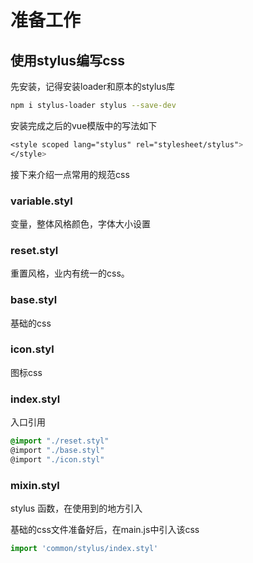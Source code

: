 # 准备工作

## 使用stylus编写css
先安装，记得安装loader和原本的stylus库
```bash
npm i stylus-loader stylus --save-dev
```
安装完成之后的vue模版中的写法如下
```css
<style scoped lang="stylus" rel="stylesheet/stylus">
</style>
```

接下来介绍一点常用的规范css
### variable.styl
变量，整体风格颜色，字体大小设置
### reset.styl
重置风格，业内有统一的css。
### base.styl
基础的css
### icon.styl
图标css
### index.styl
入口引用 
```css
@import "./reset.styl"
@import "./base.styl"
@import "./icon.styl"
```
### mixin.styl
stylus 函数，在使用到的地方引入


基础的css文件准备好后，在main.js中引入该css
```javascript
import 'common/stylus/index.styl'
```